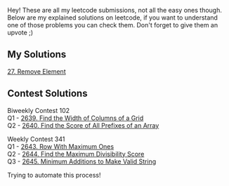 Hey! These are all my leetcode submissions, not all the easy ones though. Below are my explained solutions on leetcode, if you want to understand one of those problems you can check them. Don't forget to give them an upvote ;)

## My Solutions

[27. Remove Element](https://leetcode.com/problems/remove-element/solutions/3415830/java-solution-with-explanation-and-common-errors/)

## Contest Solutions

Biweekly Contest 102  
Q1 - [2639. Find the Width of Columns of a Grid](https://leetcode.com/problems/find-the-width-of-columns-of-a-grid/solutions/3421660/optimized-java-solution-easy-structured-with-comments-and-approach/)  
Q2 - [2640. Find the Score of All Prefixes of an Array](https://leetcode.com/problems/find-the-score-of-all-prefixes-of-an-array/solutions/3421994/optimized-java-solution-easy-structured-with-comments-and-approach/)

Weekly Contest 341  
Q1 - [2643. Row With Maximum Ones](https://leetcode.com/problems/row-with-maximum-ones/solutions/3422079/optimized-java-solution-easy-structured-with-comments-and-approach/)  
Q2 - [2644. Find the Maximum Divisibility Score](https://leetcode.com/problems/find-the-maximum-divisibility-score/solutions/3422159/optimized-java-solution-easy-structured-with-comments-and-approach/)  
Q3 - [2645. Minimum Additions to Make Valid String](https://leetcode.com/problems/minimum-additions-to-make-valid-string/solutions/3422135/simple-and-easy-structured-java-solution/)

Trying to automate this process!
